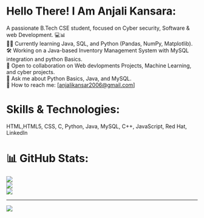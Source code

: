 # Hello There! I Am Anjali Kansara:
A passionate B.Tech CSE student, focused on Cyber security, Software & web Development. 💻📊<br/>
🧑‍💻 Currently learning Java, SQL, and Python (Pandas, NumPy, Matplotlib).<br/>
🛠️ Working on a Java-based Inventory Management System with MySQL integration and python Basics.<br/>
🤝 Open to collaboration on Web devlopments Projects, Machine Learning, and cyber projects.<br/>
💬 Ask me about Python Basics, Java, and MySQL.<br/>
📧 How to reach me: [anjalikansar2006@gmail.com]

# Skills & Technologies:
HTML,HTML5, CSS, C, Python, Java, MySQL, C++, JavaScript, Red Hat, LinkedIn

# 📊 GitHub Stats:
![](https://github-readme-stats.vercel.app/api?username=Anjali&theme=dark&hide_border=false&include_all_commits=true&count_private=false)<br/>
![](https://github-readme-streak-stats.herokuapp.com/?user=Anjali&theme=dark&hide_border=false)<br/>
![](https://github-readme-stats.vercel.app/api/top-langs/?username=Anjali&theme=dark&hide_border=false&include_all_commits=true&count_private=false&layout=compact)

---
[![](https://visitcount.itsvg.in/api?id=Anjali&icon=0&color=11)](https://visitcount.itsvg.in)

<!-- Proudly created with GPRM ( https://gprm.itsvg.in ) -->
